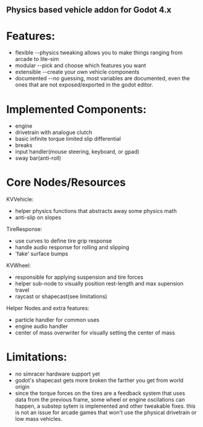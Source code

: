

## Physics based vehicle addon for Godot 4.x

# Features:
- flexible
--physics tweaking allows you to make things ranging from arcade to lite-sim
- modular
--pick and choose which features you want
- extensible
--create your own vehicle components
- documented
--no guessing, most variables are documented, even the ones that are not exposed/exported in the godot editor.

# Implemented Components:
- engine
- drivetrain with analogue clutch
- basic infinite torque limited slip differential
- breaks
- input handler(mouse steering, keyboard, or gpad)
- sway bar(anti-roll)

# Core Nodes/Resources

KVVehicle:
- helper physics functions that abstracts away some physics math
- anti-slip on slopes

TireResponse:
- use curves to define tire grip response
- handle audio response for rolling and slipping
- 'fake' surface bumps

KVWheel:
- responsible for applying suspension and tire forces
- helper sub-node to visually position rest-length and max supension travel
- raycast or shapecast(see limitations)

Helper Nodes and extra features:
- particle handler for common uses
- engine audio handler
- center of mass overwriter for visually setting the center of mass


# Limitations:
- no simracer hardware support yet
- godot's shapecast gets more broken the farther you get from world origin
- since the torque forces on the tires are a feedback system that uses data from the previous frame, some wheel or engine oscilations can happen, a substep sytem is implemented and other tweakable fixes. this is not an issue for arcade games that won't use the physical drivetrain or low mass vehicles.
